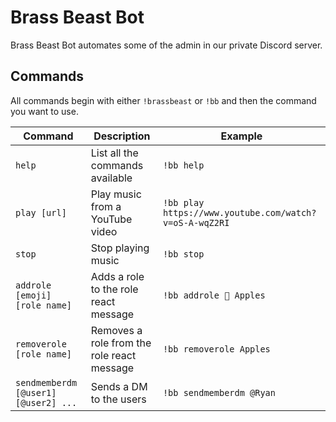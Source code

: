 # Brass Beast Bot

Brass Beast Bot automates some of the admin in our private Discord server.

## Commands

All commands begin with either `!brassbeast` or `!bb` and then the command you want to use.

Command | Description | Example
--- | --- | ---
`help` | List all the commands available | `!bb help`
`play [url]` | Play music from a YouTube video | `!bb play https://www.youtube.com/watch?v=oS-A-wqZ2RI`
`stop` | Stop playing music | `!bb stop`
`addrole [emoji] [role name]` | Adds a role to the role react message | `!bb addrole 🍎 Apples`
`removerole [role name]` | Removes a role from the role react message | `!bb removerole Apples`
`sendmemberdm [@user1] [@user2] ...` | Sends a DM to the users | `!bb sendmemberdm @Ryan`